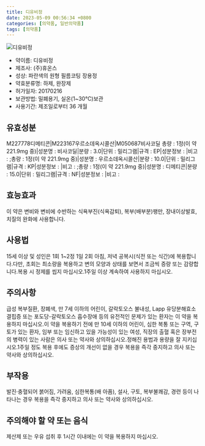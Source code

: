 ```yaml
---
title: 디유비정
date: 2023-05-09 00:56:34 +0800
categories: [의약품, 일반의약품]
tags: [의약품]
---
```

![디유비정](https://nedrug.mfds.go.kr/pbp/cmn/itemImageDownload/149085618332800060)

- 약이름: 디유비정
- 제조사: (주)휴온스
- 성상: 파란색의 원형 필름코팅 장용정
- 약효분류명: 하제, 완장제
- 허가일자: 20170216
- 보관방법: 밀폐용기, 실온(1~30℃)보관
- 사용기간: 제조일로부터 36 개월
## 유효성분
M227778디메티콘|M223167우르소데옥시콜산|M050687비사코딜
총량 : 1정(이 약 221.9mg 중)|성분명 : 비사코딜|분량 : 3.0|단위 : 밀리그램|규격 : EP|성분정보 : |비고 : ;총량 : 1정(이 약 221.9mg 중)|성분명 : 우르소데옥시콜산|분량 : 10.0|단위 : 밀리그램|규격 : KP|성분정보 : |비고 : ;총량 : 1정(이 약 221.9mg 중)|성분명 : 디메티콘|분량 : 15.0|단위 : 밀리그램|규격 : NF|성분정보 : |비고 :
## 효능효과
이 약은 변비와 변비에 수반하는 식욕부진(식욕감퇴), 복부(배부분)팽만, 장내이상발효, 치질의 완화에 사용합니다.
## 사용법
15세 이상 및 성인은 1회 1~2정 1일 2회 아침, 저녁 공복시(식전 또는 식간)에 복용합니다.다만, 초회는 최소량을 복용하고 변의 모양과 상태를 보면서 조금씩 증량 또는 감량합니다.복용 시 정제를 씹지 마십시오.1주일 이상 계속하여 사용하지 마십시오.
## 주의사항
급성 복부질환, 장폐색, 만 7세 이하의 어린이, 갈락토오스 불내성, Lapp 유당분해효소 결핍증 또는 포도당-갈락토오스 흡수장애 등의 유전적인 문제가 있는 환자는 이 약을 복용하지 마십시오.이 약을 복용하기 전에 만 10세 이하의 어린이, 심한 복통 또는 구역, 구토가 있는 환자, 임부 또는 임신하고 있을 가능성이 있는 여성, 직장의 출혈 혹은 장부전의 병력이 있는 사람은 의사 또는 약사와 상의하십시오.정해진 용법과 용량을 잘 지키십시오.1주일 정도 복용 후에도 증상의 개선이 없을 경우 복용을 즉각 중지하고 의사 또는 약사와 상의하십시오.
## 부작용
발진·충혈되어 붉어짐, 가려움, 심한복통(배 아픔), 설사, 구토, 복부불쾌감, 경련 등이 나타나는 경우 복용을 즉각 중지하고 의사 또는 약사와 상의하십시오.
## 주의해야 할 약 또는 음식
제산제 또는 우유 섭취 후 1시간 이내에는 이 약을 복용하지 마십시오.
